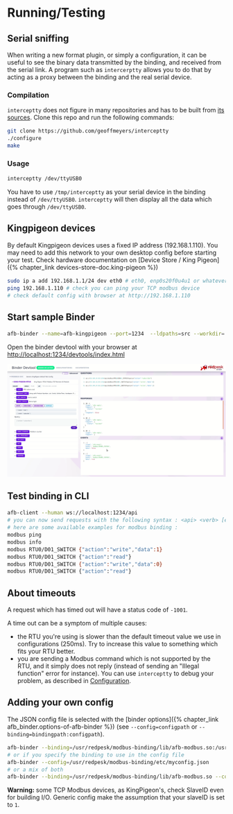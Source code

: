 # Running/Testing

## Serial sniffing

When writing a new format plugin, or simply a configuration, it can be
useful to see the binary data transmitted by the binding, and received
from the serial link. A program such as `intercerptty` allows you to do
that by acting as a proxy between the binding and the real serial
device.

### Compilation

`interceptty` does not figure in many repositories and has to be built
from [its sources](https://github.com/geoffmeyers/interceptty). Clone
this repo and run the following commands:

```bash
git clone https://github.com/geoffmeyers/interceptty
./configure
make
```

### Usage

```bash
interceptty /dev/ttyUSB0
```

You have to use `/tmp/interceptty` as your serial device in the binding
instead of `/dev/ttyUSB0`. `interceptty` will then display all the data
which goes through `/dev/ttyUSB0`.

## Kingpigeon devices

By default Kingpigeon devices uses a fixed IP address (192.168.1.110).
You may need to add this network to your own desktop config before
starting your test. Check hardware documentation on
[Device Store / King Pigeon]({% chapter_link devices-store-doc.king-pigeon %})

```bash
sudo ip a add 192.168.1.1/24 dev eth0 # eth0, enp0s20f0u4u1 or whatever is your ethernet card name
ping 192.168.1.110 # check you can ping your TCP modbus device
# check default config with browser at http://192.168.1.110
```

## Start sample Binder

```bash
afb-binder --name=afb-kingpigeon --port=1234  --ldpaths=src --workdir=. --verbose
```

Open the binder devtool with your browser at <http://localhost:1234/devtools/index.html>

![afb-ui-devtool modbus Screenshot](assets/afb-ui-devtool_modbus_Screenshot.png)

## Test binding in CLI

```bash
afb-client --human ws://localhost:1234/api
# you can now send requests with the following syntax : <api> <verb> [eventual data in json format]
# here are some available examples for modbus binding :
modbus ping
modbus info
modbus RTU0/D01_SWITCH {"action":"write","data":1}
modbus RTU0/D01_SWITCH {"action":"read"}
modbus RTU0/D01_SWITCH {"action":"write","data":0}
modbus RTU0/D01_SWITCH {"action":"read"}
```

## About timeouts

A request which has timed out will have a status code of `-1001`.

A time out can be a symptom of multiple causes:

- the RTU you're using is slower than the default timeout value we use
  in configurations (250ms). Try to increase this value to something
  which fits your RTU better.
- you are sending a Modbus command which is not supported by the RTU,
  and it simply does not reply (instead of sending an "Illegal function"
  error for instance). You can use `interceptty` to debug your problem,
  as described in [Configuration](./3-configuration.html).

## Adding your own config

The JSON config file is selected with the
[binder options]({% chapter_link afb_binder.options-of-afb-binder %})
(see `--config=configpath` or `--binding=bindingpath:configpath`).

```bash
afb-binder --binding=/usr/redpesk/modbus-binding/lib/afb-modbus.so:/usr/redpesk/modbus-binding/etc/myconfig.json
# or if you specify the binding to use in the config file
afb-binder --config=/usr/redpesk/modbus-binding/etc/myconfig.json
# or a mix of both
afb-binder --binding=/usr/redpesk/modbus-binding/lib/afb-modbus.so --config=/usr/redpesk/modbus-binding/etc/myconfig.json
```

**Warning:** some TCP Modbus devices, as KingPigeon's, check SlaveID
even for building I/O. Generic config make the assumption that your
slaveID is set to `1`.
